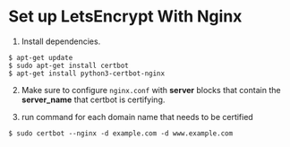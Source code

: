 # Set up LetsEncrypt With Nginx
1. Install dependencies.
```
$ apt-get update
$ sudo apt-get install certbot
$ apt-get install python3-certbot-nginx
```

2. Make sure to configure `nginx.conf` with **server** blocks that contain the **server_name** that certbot is certifying.

3. run command for each domain name that needs to be certified
```
$ sudo certbot --nginx -d example.com -d www.example.com
```